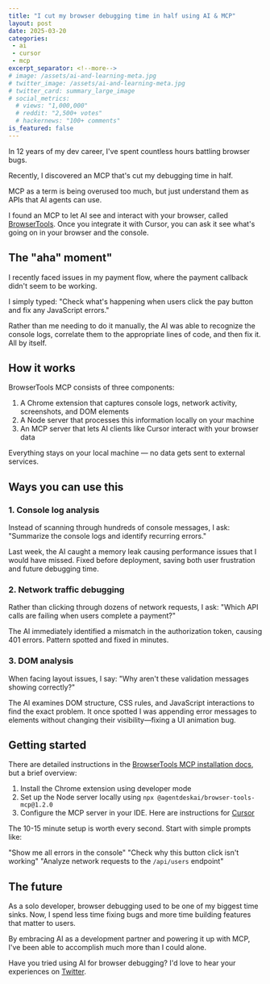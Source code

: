 ```yaml
---
title: "I cut my browser debugging time in half using AI & MCP"
layout: post
date: 2025-03-20
categories:
 - ai
 - cursor
 - mcp
excerpt_separator: <!--more-->
# image: /assets/ai-and-learning-meta.jpg
# twitter_image: /assets/ai-and-learning-meta.jpg
# twitter_card: summary_large_image
# social_metrics:
  # views: "1,000,000"
  # reddit: "2,500+ votes"
  # hackernews: "100+ comments"
is_featured: false
---
```


In 12 years of my dev career, I've spent countless hours battling browser bugs. 

Recently, I discovered an MCP that's cut my debugging time in half.

MCP as a term is being overused too much, but just understand them as APIs that AI agents can use.

I found an MCP to let AI see and interact with your browser, called [BrowserTools](https://github.com/AgentDeskAI/browser-tools-mcp). Once you integrate it with Cursor, you can ask it see what's going on in your browser and the console.

<!--more-->

## The "aha" moment"

I recently faced issues in my payment flow, where the payment callback didn't seem to be working.

I simply typed: "Check what's happening when users click the pay button and fix any JavaScript errors."

Rather than me needing to do it manually, the AI was able to recognize the console logs, correlate them to the appropriate lines of code, and then fix it. All by itself.

## How it works

BrowserTools MCP consists of three components:

1. A Chrome extension that captures console logs, network activity, screenshots, and DOM elements
2. A Node server that processes this information locally on your machine
3. An MCP server that lets AI clients like Cursor interact with your browser data

Everything stays on your local machine — no data gets sent to external services.

## Ways you can use this

### 1. Console log analysis

Instead of scanning through hundreds of console messages, I ask: "Summarize the console logs and identify recurring errors."

Last week, the AI caught a memory leak causing performance issues that I would have missed. Fixed before deployment, saving both user frustration and future debugging time.

### 2. Network traffic debugging

Rather than clicking through dozens of network requests, I ask: "Which API calls are failing when users complete a payment?"

The AI immediately identified a mismatch in the authorization token, causing 401 errors. Pattern spotted and fixed in minutes.

### 3. DOM analysis

When facing layout issues, I say: "Why aren't these validation messages showing correctly?"

The AI examines DOM structure, CSS rules, and JavaScript interactions to find the exact problem. It once spotted I was appending error messages to elements without changing their visibility&mdash;fixing a UI animation bug.

## Getting started

There are detailed instructions in the [BrowserTools MCP installation docs](https://browsertools.agentdesk.ai/installation#installation), but a brief overview:

1. Install the Chrome extension using developer mode
1. Set up the Node server locally using `npx @agentdeskai/browser-tools-mcp@1.2.0`
1. Configure the MCP server in your IDE. Here are instructions for [Cursor](https://docs.cursor.com/context/model-context-protocol)

The 10-15 minute setup is worth every second. Start with simple prompts like:

"Show me all errors in the console"
"Check why this button click isn't working"
"Analyze network requests to the `/api/users` endpoint"

<!-- newsletter_widget -->

## The future

As a solo developer, browser debugging used to be one of my biggest time sinks. Now, I spend less time fixing bugs and more time building features that matter to users.

By embracing AI as a development partner and powering it up with MCP, I've been able to accomplish much more than I could alone.

Have you tried using AI for browser debugging? I'd love to hear your experiences on [Twitter](https://x.com/NamanyayG).
